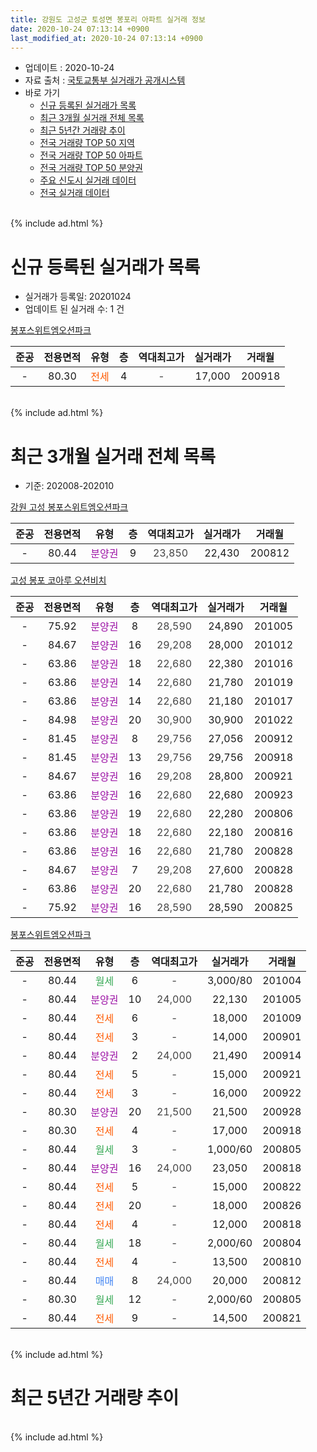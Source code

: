 ```yaml
---
title: 강원도 고성군 토성면 봉포리 아파트 실거래 정보
date: 2020-10-24 07:13:14 +0900
last_modified_at: 2020-10-24 07:13:14 +0900
---
```


* 업데이트 : 2020-10-24
* 자료 출처 : [국토교통부 실거래가 공개시스템](http://rt.molit.go.kr)
* 바로 가기
    * [신규 등록된 실거래가 목록](#신규-등록된-실거래가-목록)
    * [최근 3개월 실거래 전체 목록](#최근-3개월-실거래-전체-목록)
    * [최근 5년간 거래량 추이](#최근-5년간-거래량-추이)
    * [전국 거래량 TOP 50 지역](https://inasie.github.io/apt-trade-info/최근-3개월-전국에서-가장-거래가-많이-발생한-지역)
    * [전국 거래량 TOP 50 아파트](https://inasie.github.io/apt-trade-info/최근-3개월-전국에서-가장-거래가-많이-발생한-아파트)
    * [전국 거래량 TOP 50 분양권](https://inasie.github.io/apt-trade-info/최근-3개월-전국에서-가장-거래가-많이-발생한-분양권)
    * [주요 신도시 실거래 데이터](https://inasie.github.io/apt-trade-info/주요-신도시)
    * [전국 실거래 데이터](https://inasie.github.io/apt-trade-info/전국)
<br>
{% include ad.html %}
<br>

# 신규 등록된 실거래가 목록
* 실거래가 등록일: 20201024
* 업데이트 된 실거래 수: 1 건


[봉포스위트엠오션파크](https://search.naver.com/search.naver?query=%EA%B0%95%EC%9B%90%EB%8F%84+%EA%B3%A0%EC%84%B1%EA%B5%B0+%ED%86%A0%EC%84%B1%EB%A9%B4+%EB%B4%89%ED%8F%AC%EB%A6%AC+%EB%B4%89%ED%8F%AC%EC%8A%A4%EC%9C%84%ED%8A%B8%EC%97%A0%EC%98%A4%EC%85%98%ED%8C%8C%ED%81%AC)

|준공|전용면적|유형|층|역대최고가|실거래가|거래월|
|:---:|:---:|:---:|:---:|:---:|:---:|:---:|
|-|80.30|<span style="color:#ff5a00">전세</span>|4|<span style="color:#444444">-</span>|17,000|200918|


<br>
{% include ad.html %}
<br>

# 최근 3개월 실거래 전체 목록
* 기준: 202008-202010


[강원 고성 봉포스위트엠오션파크](https://search.naver.com/search.naver?query=%EA%B0%95%EC%9B%90%EB%8F%84+%EA%B3%A0%EC%84%B1%EA%B5%B0+%ED%86%A0%EC%84%B1%EB%A9%B4+%EB%B4%89%ED%8F%AC%EB%A6%AC+%EA%B0%95%EC%9B%90+%EA%B3%A0%EC%84%B1+%EB%B4%89%ED%8F%AC%EC%8A%A4%EC%9C%84%ED%8A%B8%EC%97%A0%EC%98%A4%EC%85%98%ED%8C%8C%ED%81%AC)

|준공|전용면적|유형|층|역대최고가|실거래가|거래월|
|:---:|:---:|:---:|:---:|:---:|:---:|:---:|
|-|80.44|<span style="color:#9C11A5">분양권</span>|9|<span style="color:#444444">23,850</span>|22,430|200812|

[고성 봉포 코아루 오션비치](https://search.naver.com/search.naver?query=%EA%B0%95%EC%9B%90%EB%8F%84+%EA%B3%A0%EC%84%B1%EA%B5%B0+%ED%86%A0%EC%84%B1%EB%A9%B4+%EB%B4%89%ED%8F%AC%EB%A6%AC+%EA%B3%A0%EC%84%B1+%EB%B4%89%ED%8F%AC+%EC%BD%94%EC%95%84%EB%A3%A8+%EC%98%A4%EC%85%98%EB%B9%84%EC%B9%98)

|준공|전용면적|유형|층|역대최고가|실거래가|거래월|
|:---:|:---:|:---:|:---:|:---:|:---:|:---:|
|-|75.92|<span style="color:#9C11A5">분양권</span>|8|<span style="color:#444444">28,590</span>|24,890|201005|
|-|84.67|<span style="color:#9C11A5">분양권</span>|16|<span style="color:#444444">29,208</span>|28,000|201012|
|-|63.86|<span style="color:#9C11A5">분양권</span>|18|<span style="color:#444444">22,680</span>|22,380|201016|
|-|63.86|<span style="color:#9C11A5">분양권</span>|14|<span style="color:#444444">22,680</span>|21,780|201019|
|-|63.86|<span style="color:#9C11A5">분양권</span>|14|<span style="color:#444444">22,680</span>|21,180|201017|
|-|84.98|<span style="color:#9C11A5">분양권</span>|20|<span style="color:#444444">30,900</span>|30,900|201022|
|-|81.45|<span style="color:#9C11A5">분양권</span>|8|<span style="color:#444444">29,756</span>|27,056|200912|
|-|81.45|<span style="color:#9C11A5">분양권</span>|13|<span style="color:#444444">29,756</span>|29,756|200918|
|-|84.67|<span style="color:#9C11A5">분양권</span>|16|<span style="color:#444444">29,208</span>|28,800|200921|
|-|63.86|<span style="color:#9C11A5">분양권</span>|16|<span style="color:#444444">22,680</span>|22,680|200923|
|-|63.86|<span style="color:#9C11A5">분양권</span>|19|<span style="color:#444444">22,680</span>|22,280|200806|
|-|63.86|<span style="color:#9C11A5">분양권</span>|18|<span style="color:#444444">22,680</span>|22,180|200816|
|-|63.86|<span style="color:#9C11A5">분양권</span>|16|<span style="color:#444444">22,680</span>|21,780|200828|
|-|84.67|<span style="color:#9C11A5">분양권</span>|7|<span style="color:#444444">29,208</span>|27,600|200828|
|-|63.86|<span style="color:#9C11A5">분양권</span>|20|<span style="color:#444444">22,680</span>|21,780|200828|
|-|75.92|<span style="color:#9C11A5">분양권</span>|16|<span style="color:#444444">28,590</span>|28,590|200825|

[봉포스위트엠오션파크](https://search.naver.com/search.naver?query=%EA%B0%95%EC%9B%90%EB%8F%84+%EA%B3%A0%EC%84%B1%EA%B5%B0+%ED%86%A0%EC%84%B1%EB%A9%B4+%EB%B4%89%ED%8F%AC%EB%A6%AC+%EB%B4%89%ED%8F%AC%EC%8A%A4%EC%9C%84%ED%8A%B8%EC%97%A0%EC%98%A4%EC%85%98%ED%8C%8C%ED%81%AC)

|준공|전용면적|유형|층|역대최고가|실거래가|거래월|
|:---:|:---:|:---:|:---:|:---:|:---:|:---:|
|-|80.44|<span style="color:#34a853">월세</span>|6|<span style="color:#444444">-</span>|3,000/80|201004|
|-|80.44|<span style="color:#9C11A5">분양권</span>|10|<span style="color:#444444">24,000</span>|22,130|201005|
|-|80.44|<span style="color:#ff5a00">전세</span>|6|<span style="color:#444444">-</span>|18,000|201009|
|-|80.44|<span style="color:#ff5a00">전세</span>|3|<span style="color:#444444">-</span>|14,000|200901|
|-|80.44|<span style="color:#9C11A5">분양권</span>|2|<span style="color:#444444">24,000</span>|21,490|200914|
|-|80.44|<span style="color:#ff5a00">전세</span>|5|<span style="color:#444444">-</span>|15,000|200921|
|-|80.44|<span style="color:#ff5a00">전세</span>|3|<span style="color:#444444">-</span>|16,000|200922|
|-|80.30|<span style="color:#9C11A5">분양권</span>|20|<span style="color:#444444">21,500</span>|21,500|200928|
|-|80.30|<span style="color:#ff5a00">전세</span>|4|<span style="color:#444444">-</span>|17,000|200918|
|-|80.44|<span style="color:#34a853">월세</span>|3|<span style="color:#444444">-</span>|1,000/60|200805|
|-|80.44|<span style="color:#9C11A5">분양권</span>|16|<span style="color:#444444">24,000</span>|23,050|200818|
|-|80.44|<span style="color:#ff5a00">전세</span>|5|<span style="color:#444444">-</span>|15,000|200822|
|-|80.44|<span style="color:#ff5a00">전세</span>|20|<span style="color:#444444">-</span>|18,000|200826|
|-|80.44|<span style="color:#ff5a00">전세</span>|4|<span style="color:#444444">-</span>|12,000|200818|
|-|80.44|<span style="color:#34a853">월세</span>|18|<span style="color:#444444">-</span>|2,000/60|200804|
|-|80.44|<span style="color:#ff5a00">전세</span>|4|<span style="color:#444444">-</span>|13,500|200810|
|-|80.44|<span style="color:#4285f3">매매</span>|8|<span style="color:#444444">24,000</span>|20,000|200812|
|-|80.30|<span style="color:#34a853">월세</span>|12|<span style="color:#444444">-</span>|2,000/60|200805|
|-|80.44|<span style="color:#ff5a00">전세</span>|9|<span style="color:#444444">-</span>|14,500|200821|


<br>
{% include ad.html %}
<br>

# 최근 5년간 거래량 추이


<div style="width:100%;">
    <canvas id="deal_progress" height="200"></canvas>
</div>

<script>
new Chart(document.getElementById("deal_progress"), {
    type: 'line',
    data: {
        labels: ['201510','201511','201512','201601','201602','201603','201604','201605','201606','201607','201608','201609','201610','201611','201612','201701','201702','201703','201704','201705','201706','201707','201708','201709','201710','201711','201712','201801','201802','201803','201804','201805','201806','201807','201808','201809','201810','201811','201812','201901','201902','201903','201904','201905','201906','201907','201908','201909','201910','201911','201912','202001','202002','202003','202004','202005','202006','202007','202008','202009','202010'],
        datasets: [{
            label: '매매',
            pointRadius: 1,
            data: [0, 0, 0, 0, 0, 0, 0, 0, 0, 0, 0, 0, 0, 0, 0, 0, 0, 0, 0, 0, 0, 0, 0, 0, 0, 0, 0, 16, 10, 11, 2, 2, 1, 4, 0, 0, 6, 8, 2, 3, 1, 2, 2, 3, 2, 6, 3, 2, 1, 1, 2, 3, 4, 4, 4, 4, 15, 8, 9, 6, 7],
            borderColor: "rgba(255, 201, 14, 1)",
            backgroundColor: "rgba(255, 201, 14, 0.5)",
            fill: false,
            lineTension: 0
        },{
            label: '전월세',
            pointRadius: 1,
            data: [0, 0, 0, 0, 0, 0, 0, 0, 0, 0, 0, 0, 0, 0, 0, 0, 0, 0, 0, 0, 0, 0, 0, 0, 0, 0, 0, 0, 0, 0, 0, 0, 0, 0, 0, 0, 0, 0, 0, 0, 0, 0, 0, 0, 0, 0, 0, 0, 0, 0, 0, 0, 0, 0, 0, 0, 2, 7, 8, 4, 2],
            borderColor: "rgba(0, 141, 185, 1)",
            backgroundColor: "rgba(0, 141, 185, 0.5)",
            fill: false,
            lineTension: 0
        }
        ]
    },
    options: {
        responsive: true,
        title: {
            display: false
        },
        tooltips: {
            mode: 'index',
            intersect: false
        },
        hover: {
            mode: 'nearest',
            intersect: true
        },
        scales: {
            xAxes: [{
                display: true,
                scaleLabel: {
                    display: true,
                    labelString: '년/월'
                }
            }],
            yAxes: [{
                display: true,
                ticks: {
                    suggestedMin: 0,
                },
                scaleLabel: {
                    display: true,
                    labelString: '실거래 수'
                }
            }]
        }
    }
});

</script>


<br>
{% include ad.html %}
<br>


